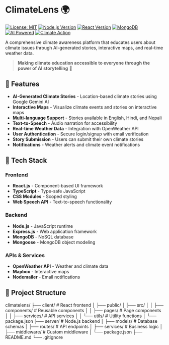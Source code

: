 
# ClimateLens 🌍

[![License: MIT](https://img.shields.io/badge/License-MIT-yellow.svg)](https://opensource.org/licenses/MIT)
[![Node.js Version](https://img.shields.io/badge/node-%3E%3D16.0.0-brightgreen)](https://nodejs.org/)
[![React Version](https://img.shields.io/badge/react-%5E18.0.0-blue)](https://reactjs.org/)
[![MongoDB](https://img.shields.io/badge/MongoDB-Atlas-green)](https://www.mongodb.com/atlas)
[![AI Powered](https://img.shields.io/badge/AI-Google%20Gemini-orange)](https://ai.google.dev/)
[![Climate Action](https://img.shields.io/badge/Climate-Action-brightgreen)](https://sdgs.un.org/goals/goal13)

A comprehensive climate awareness platform that educates users about climate issues through AI-generated stories, interactive maps, and real-time weather data.

> **Making climate education accessible to everyone through the power of AI storytelling** 🌱

## 🌟 Features

- **AI-Generated Climate Stories** - Location-based climate stories using Google Gemini AI
- **Interactive Maps** - Visualize climate events and stories on interactive maps
- **Multi-language Support** - Stories available in English, Hindi, and Nepali
- **Text-to-Speech** - Audio narration for accessibility
- **Real-time Weather Data** - Integration with OpenWeather API
- **User Authentication** - Secure login/signup with email verification
- **Story Submission** - Users can submit their own climate stories
- **Notifications** - Weather alerts and climate event notifications

## 🚀 Tech Stack

### Frontend
- **React.js** - Component-based UI framework
- **TypeScript** - Type-safe JavaScript
- **CSS Modules** - Scoped styling
- **Web Speech API** - Text-to-speech functionality

### Backend
- **Node.js** - JavaScript runtime
- **Express.js** - Web application framework
- **MongoDB** - NoSQL database
- **Mongoose** - MongoDB object modeling

### APIs & Services
- **OpenWeather API** - Weather and climate data
- **Mapbox** - Interactive maps
- **Nodemailer** - Email notifications


## 📁 Project Structure

climatelens/
├── client/                 # React frontend
│   ├── public/
│   ├── src/
│   │   ├── components/     # Reusable components
│   │   ├── pages/         # Page components
│   │   ├── services/      # API services
│   │   └── utils/         # Utility functions
│   └── package.json
├── server/                # Node.js backend
│   ├── models/           # Database schemas
│   ├── routes/           # API endpoints
│   ├── services/         # Business logic
│   ├── middleware/       # Custom middleware
│   └── package.json
├── README.md
└── .gitignore